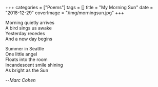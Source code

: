 +++
categories = ["Poems"]
tags = []
title = "My Morning Sun"
date = "2018-12-29"
coverImage = "/img/morningsun.jpg"
+++

Morning quietly arrives  
A bird sings us awake  
Yesterday recedes  
And a new day begins  
<!--more-->

Summer in Seattle  
One little angel  
Floats into the room  
Incandescent smile shining  
As bright as the Sun  

--<cite>Marc Cohen</cite>
